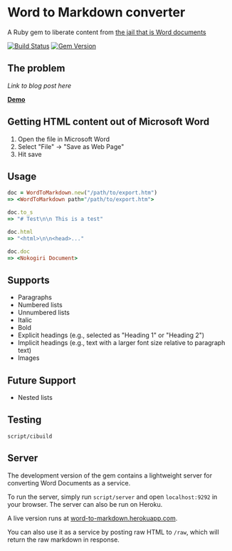 # Word to Markdown converter

A Ruby gem to liberate content from [the jail that is Word documents](http://ben.balter.com/2012/10/19/we-ve-been-trained-to-make-paper/#jailbreaking-content)

[![Build Status](https://travis-ci.org/benbalter/word-to-markdown.svg?branch=master)](https://travis-ci.org/benbalter/word-to-markdown) [![Gem Version](https://badge.fury.io/rb/word-to-markdown.png)](http://badge.fury.io/rb/word-to-markdown)

## The problem

*Link to blog post here*

**[Demo](http://word-to-markdown.herokuapp.com/)**

## Getting HTML content out of Microsoft Word

1. Open the file in Microsoft Word
2. Select "File" -> "Save as Web Page"
3. Hit save

## Usage

```ruby
doc = WordToMarkdown.new("/path/to/export.htm")
=> <WordToMarkdown path="/path/to/export.htm">

doc.to_s
=> "# Test\n\n This is a test"

doc.html
=> "<html>\n\n<head>..."

doc.doc
=> <Nokogiri Document>
```

## Supports

* Paragraphs
* Numbered lists
* Unnumbered lists
* Italic
* Bold
* Explicit headings (e.g., selected as "Heading 1" or "Heading 2")
* Implicit headings (e.g., text with a larger font size relative to paragraph text)
* Images

## Future Support

* Nested lists

## Testing

`script/cibuild`

## Server

The development version of the gem contains a lightweight server for converting Word Documents as a service.

To run the server, simply run `script/server` and open `localhost:9292` in your browser. The server can also be run on Heroku.

A live version runs at [word-to-markdown.herokuapp.com](http://word-to-markdown.herokuapp.com).

You can also use it as a service by posting raw HTML to `/raw`, which will return the raw markdown in response.
